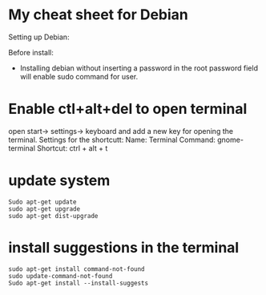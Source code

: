 # My cheat sheet for Debian

Setting up Debian:

Before install:
- Installing debian without inserting a password in the root password field will enable sudo command for user.

# Enable ctl+alt+del to open terminal
open start-> settings-> keyboard and add a new key for opening the terminal. Settings for the shortcutt:
     Name:     Terminal
     Command:  gnome-terminal
     Shortcut: ctrl + alt + t
  
# update system
    Sudo apt-get update
    sudo apt-get upgrade
    sudo apt-get dist-upgrade
    
# install suggestions in the terminal
    sudo apt-get install command-not-found
    sudo update-command-not-found
    Sudo apt-get install --install-suggests
